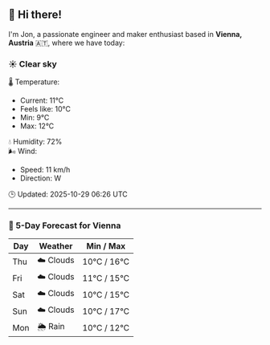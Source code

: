 ## 👋 Hi there!

I'm Jon, a passionate engineer and maker enthusiast based in **Vienna, Austria** 🇦🇹, where we have today:

### ☀️ Clear sky 

🌡️ Temperature: 
* Current: 11°C
* Feels like: 10°C
* Min: 9°C 
* Max: 12°C  

💧 Humidity: 72%  
🌬️ Wind: 
* Speed: 11 km/h 
* Direction: W  

🕒 Updated: 2025-10-29 06:26 UTC

---

### 📅 5-Day Forecast for Vienna

| Day | Weather | Min / Max |
|-----|---------|------------|
| Thu | ☁️ Clouds | 10°C / 16°C |
| Fri | ☁️ Clouds | 11°C / 15°C |
| Sat | ☁️ Clouds | 10°C / 15°C |
| Sun | ☁️ Clouds | 10°C / 17°C |
| Mon | 🌦️ Rain | 10°C / 12°C |
